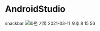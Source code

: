 # AndroidStudio
snackbar
![화면 기록 2021-03-11 오후 8 15 56](https://user-images.githubusercontent.com/59640320/110893241-eba81300-8338-11eb-9165-8126915ddad5.gif)
